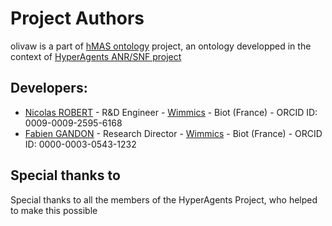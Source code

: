 Project Authors
===============

olivaw is a part of [hMAS ontology](https://github.com/HyperAgents/hmas) project, an ontology developped in the context of [HyperAgents ANR/SNF project](https://www.hyperagents.org/)

## Developers:

* [Nicolas ROBERT](https://github.com/NicoRobertIn) - R&D Engineer - [Wimmics](https://www.inria.fr/fr/wimmics) - Biot (France) - ORCID ID: 0009-0009-2595-6168
* [Fabien GANDON](https://github.com/FabienGandon) - Research Director - [Wimmics](https://www.inria.fr/fr/wimmics) - Biot (France) - ORCID ID: 0000-0003-0543-1232

## Special thanks to

Special thanks to all the members of the HyperAgents Project, who helped to make this possible
